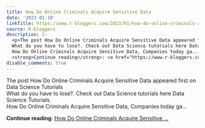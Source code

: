 ```yaml
---
title: How Do Online Criminals Acquire Sensitive Data
date: '2023-01-18'
linkTitle: https://www.r-bloggers.com/2023/01/how-do-online-criminals-acquire-sensitive-data/
source: R-bloggers
description: |-
  <p>The post How Do Online Criminals Acquire Sensitive Data appeared first on Data Science Tutorials<br />
  What do you have to lose?. Check out Data Science tutorials here Data Science Tutorials.<br />
  How Do Online Criminals Acquire Sensitive Data, Companies today ga...</p>
  <strong>Continue reading</strong>: <a href="https://www.r-bloggers.com/2023/01/how-do-online-criminals-acquire-sensitive-data/">How Do Online Criminals Acquire Sensitive ...
disable_comments: true
---
```

<p>The post How Do Online Criminals Acquire Sensitive Data appeared first on Data Science Tutorials<br />
What do you have to lose?. Check out Data Science tutorials here Data Science Tutorials.<br />
How Do Online Criminals Acquire Sensitive Data, Companies today ga...</p>
<strong>Continue reading</strong>: <a href="https://www.r-bloggers.com/2023/01/how-do-online-criminals-acquire-sensitive-data/">How Do Online Criminals Acquire Sensitive ...